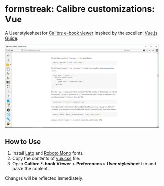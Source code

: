 # formstreak: Calibre customizations: Vue

A User stylesheet for [Calibre e-book viewer](https://calibre-ebook.com/) inspired by the excellent [Vue.js Guide](https://vuejs.org/v2/guide/). 

![vue](./vue.jpg)

## How to Use

1. Install [Lato](https://fonts.google.com/specimen/Lato?selection.family=Lato:400,400i,700,700i) and [Roboto Mono](https://fonts.google.com/specimen/Roboto+Mono?selection.family=Roboto+Mono:400,400i,700,700i) fonts.
2. Copy the contents of [vue.css](https://github.com/Microflash/ExCalibre/blob/master/vue/vue.css) file.
3. Open **Calibre E-book Viewer** > **Preferences** > **User stylesheet** tab and paste the content.

Changes will be reflected immediately.
